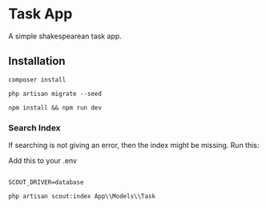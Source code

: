 # Task App

A simple shakespearean task app.

## Installation

```shell
composer install
```

```shell
php artisan migrate --seed 
```

```shell
npm install && npm run dev
```

### Search Index

If searching is not giving an error, then the index might be missing. Run this:

Add this to your .env
```.dotenv

SCOUT_DRIVER=database
```

```shell
php artisan scout:index App\\Models\\Task
```
